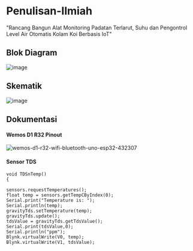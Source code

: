# Penulisan-Ilmiah
"Rancang Bangun Alat Monitoring Padatan Terlarut, Suhu dan Pengontrol Level Air Otomatis Kolam Koi Berbasis IoT"

## Blok Diagram
![image](https://user-images.githubusercontent.com/91959410/181244019-8e55b793-d27c-487a-b214-bf2febac265d.png)

## Skematik
![image](https://user-images.githubusercontent.com/91959410/181244183-1f53ff97-ad2f-4214-9c49-b07e70d7d201.png)

## Dokumentasi
#### Wemos D1 R32 Pinout
![wemos-d1-r32-wifi-bluetooth-uno-esp32-432307](https://user-images.githubusercontent.com/91959410/181250512-25018773-5e45-4b36-af2f-0615a91dadf8.jpg)

#### Sensor TDS


    void TDSnTemp() 
    {  

    sensors.requestTemperatures();
    float temp = sensors.getTempCByIndex(0);
    Serial.print("Temperature is: "); 
    Serial.println(temp);
    gravityTds.setTemperature(temp); 
    gravityTds.update();  
    tdsValue = gravityTds.getTdsValue();  
    Serial.print(tdsValue,0);
    Serial.println("ppm");
    Blynk.virtualWrite(V0, temp);
    Blynk.virtualWrite(V1, tdsValue);
